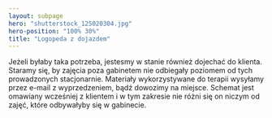 ```yaml
---
layout: subpage
hero: "shutterstock_125020304.jpg"
hero-position: "100% 30%"
title: "Logopeda z dojazdem"
---
```


Jeżeli byłaby taka potrzeba, jestesmy w stanie również dojechać do klienta. 
Staramy się, by zajęcia poza gabinetem nie odbiegały poziomem od tych prowadzonych stacjonarnie. 
Materiały wykorzystywane do terapii wysyłamy przez e-mail z wyprzedzeniem, 
bądź dowozimy na miejsce. Schemat jest omawiany wcześniej z klientem i w tym zakresie nie różni się on 
niczym od zajęć, które odbywałyby się w gabinecie.
